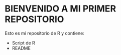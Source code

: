 # BIENVENIDO A MI PRIMER REPOSITORIO

Esto es mi repositorio de R y contiene:
- Script de R
- README

